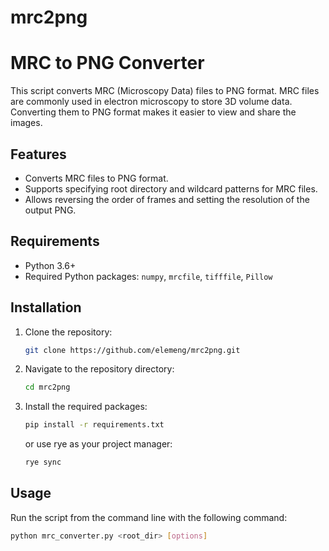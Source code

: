 # mrc2png

# MRC to PNG Converter

This script converts MRC (Microscopy Data) files to PNG format. MRC files are commonly used in electron microscopy to store 3D volume data. Converting them to PNG format makes it easier to view and share the images.

## Features

- Converts MRC files to PNG format.
- Supports specifying root directory and wildcard patterns for MRC files.
- Allows reversing the order of frames and setting the resolution of the output PNG.

## Requirements

- Python 3.6+
- Required Python packages: `numpy`, `mrcfile`, `tifffile`, `Pillow`

## Installation

1. Clone the repository:

    ```bash
    git clone https://github.com/elemeng/mrc2png.git
    ```

2. Navigate to the repository directory:

    ```bash
    cd mrc2png
    ```

3. Install the required packages:

    ```bash
    pip install -r requirements.txt
    ```

    or use rye as your project manager:
    ```bash
    rye sync
    ```
## Usage

Run the script from the command line with the following command:

```bash
python mrc_converter.py <root_dir> [options]

